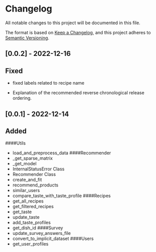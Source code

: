 # Changelog

All notable changes to this project will be documented in this file.

The format is based on [Keep a Changelog](https://keepachangelog.com/en/1.0.0/),
and this project adheres to [Semantic Versioning](https://semver.org/spec/v2.0.0.html).

## [0.0.2] - 2022-12-16

## Fixed
- fixed labels related to recipe name

- Explanation of the recommended reverse chronological release ordering.

## [0.0.1] - 2022-12-14
## Added
####Utils
- load_and_preprocess_data
####Recommender
- _get_sparse_matrix
- _get_model
- InternalStatusError Class
- Recommender Class
- create_and_fit
- recommend_products
- similar_users
- compare_taste_with_taste_profile
####Recipes
- get_all_recipes
- get_filtered_recipes
- get_taste
- update_taste
- add_taste_profiles
- get_dish_id
####Survey
- update_survey_answers_file
- convert_to_implicit_dataset
####Users
- get_user_profiles